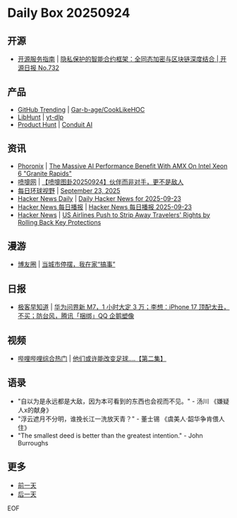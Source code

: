 # Daily Box 20250924

## 开源
- [开源服务指南](https://osguider.com/blog/) | [隐私保护的智能合约框架：全同态加密与区块链深度结合 | 开源日报 No.732](https://osguider.com/blog/post/daily/daily-732/)

## 产品
- [GitHub Trending](https://github.com/trending?since=daily) | [Gar-b-age/CookLikeHOC](https://github.com/Gar-b-age/CookLikeHOC)
- [LibHunt](https://www.libhunt.com/) | [yt-dlp](https://www.libhunt.com/r/yt-dlp)
- [Product Hunt](https://www.producthunt.com) | [Conduit AI](https://www.producthunt.com/products/conduit-ai)

## 资讯
- [Phoronix](https://www.phoronix.com/) | [The Massive AI Performance Benefit With AMX On Intel Xeon 6 "Granite Rapids"](https://www.phoronix.com/review/intel-xeon-6-granite-rapids-amx)
- [喷嚏网](http://www.dapenti.com/blog/blog.asp?subjectid=70&name=xilei) | [【喷嚏图卦20250924】伙伴而非对手，更不是敌人](http://www.dapenti.com/blog/more.asp?name=xilei&id=188455)
- [每日环球视野](https://idai.ly/) | [September 23, 2025](http://m.idai.ly/se/a193iG?1758585600)
- [Hacker News Daily](https://www.daemonology.net/hn-daily/) | [Daily Hacker News for 2025-09-23](https://www.daemonology.net/hn-daily/2025-09-23.html)
- [Hacker News 每日播报](https://hacker-news.agi.li/) | [Hacker News 每日播报 2025-09-23](https://hacker-news.agi.li/post/2025-09-23)
- [Hacker News](https://news.ycombinator.com/front) | [US Airlines Push to Strip Away Travelers' Rights by Rolling Back Key Protections](https://news.ycombinator.com/item?id=45359378)

## 漫游
- [博友圈](https://www.boyouquan.com/home) | [当城市停摆，我在家“搞事”](https://www.boyouquan.com/go?from=feed&link=https%3A%2F%2Flilog.cn%2Farchives%2F961.html)

## 日报
- [极客早知道](https://www.geekpark.net/column/74) | [华为问界新 M7，1 小时大定 3 万；李想：iPhone 17 顶配太丑，不买；防台风，腾讯「捆绑」QQ 企鹅塑像](https://www.geekpark.net/news/354351)

## 视频
- [哔哩哔哩综合热门](https://www.bilibili.com/v/popular/all/) | [他们或许能改变足球....【第二集】](https://b23.tv/BV1rzJQzjECs)

## 语录
- "自以为是永远都是大敌，因为本可看到的东西也会视而不见。" - 汤川 《嫌疑人x的献身》
- "浮云遮月不分明，谁挽长江一洗放天青？" - 董士锡 《虞美人·韶华争肯偎人住》
- "The smallest deed is better than the greatest intention." - John Burroughs

## 更多
- [前一天](daily-box-20250923.md)
- [后一天](daily-box-20250925.md)

EOF